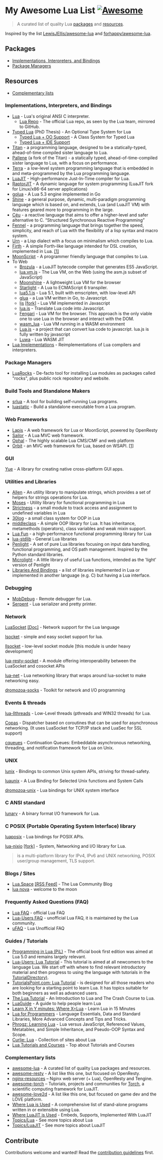 # My Awesome Lua List [![Awesome](https://cdn.rawgit.com/sindresorhus/awesome/d7305f38d29fed78fa85652e3a63e154dd8e8829/media/badge.svg)](https://github.com/sindresorhus/awesome)

> A curated list of quality Lua [packages](#packages) and [resources](#resources).

Inspired by the list [LewisJEllis/awesome-lua](https://github.com/LewisJEllis/awesome-lua) and [forhappy/awesome-lua](https://github.com/forhappy/awesome-lua).


## Packages
- [Implementations, Interpreters, and Bindings](#implementations-interpreters-and-bindings)
- [Package Managers](#package-managers)


## Resources
- [Complementary lists](#complementary-lists)


### Implementations, Interpreters, and Bindings
- [Lua](http://www.lua.org/download.html) - Lua's original ANSI C interpreter.
  - [Lua Repo](https://github.com/lua/lua) - The official Lua repo, as seen by the Lua team, mirrored to GitHub.
- [Typed Lua](https://github.com/andremm/typedlua) (PhD Thesis) - An Optional Type System for Lua
  - [Typed Lua + OO Support](https://github.com/kevinclancy/typedlua) - A Class System for Typed Lua
  - [Typed Lua + IDE Support](https://gitlab.com/martanne/typedlua/tree/visitor)
- [Titan](http://titan-lang.org) - a programming language, designed to be a statically-typed, ahead-of-time compiled sister language to Lua.
- [Pallene](https://github.com/pallene-lang/pallene) (a fork of the Titan) - a statically typed, ahead-of-time-compiled sister language to Lua, with a focus on performance.
- [Terra](http://terralang.org/) - a low-level system programming language that is embedded in and meta-programmed by the Lua programming language.
- [LuaJIT](http://luajit.org/luajit.html) - High-performance Just-In-Time compiler for Lua.
- [RaptorJIT](https://github.com/raptorjit/raptorjit) - A dynamic language for system programming (LuaJIT fork for Linux/x86-64 server applications)
- [golua](https://github.com/Azure/golua) - A Lua 5.3 engine implemented in Go
- [Shine](https://github.com/richardhundt/shine) - a general purpose, dynamic, multi-paradigm programming language which is based on, and extends, Lua (and LuaJIT VM) with features geared more to programming in the large.
- [Céu](http://www.ceu-lang.org/) - a reactive language that aims to offer a higher-level and safer alternative to C. “Structured Synchronous Reactive Programming”
- [Fennel](https://fennel-lang.org/) - a programming language that brings together the speed, simplicity, and reach of Lua with the flexibility of a lisp syntax and macro system.
- [Urn](https://urn-lang.com/) - a Lisp dialect with a focus on minimalism which compiles to Lua.
- [Firth](https://github.com/IonoclastBrigham/firth) - A simple Forth-like language intended for DSL creation, implemented in Lua. [[1]](http://web.archive.org/web/20160305085519/http://blog.ionoclast.com/2015/05/firth-pre-alpha-1-a-forth-like-language-for-dsl-creation/)
- [MoonScript](https://moonscript.org/) - A programmer friendly language that compiles to Lua.
- To Web
  - [Brozula](https://github.com/creationix/brozula) - a LuaJIT bytecode compiler that generates ES5 JavaScript.
  - [lua.vm.js](https://github.com/daurnimator/lua.vm.js) - The Lua VM, on the Web (using the asm.js subset of JavaScript)
  - [Moonshine](http://moonshinejs.org/) - A lightweight Lua VM for the browser
  - [Starlight](http://starlight.paulcuth.me.uk/) - A Lua to ECMAScript 6 transpiler.
  - [lua5.1.js](https://github.com/logiceditor-com/lua5.1.js) - Lua 5.1, built with emscripten, with low-level API
  - [glua](https://github.com/fiatjaf/glua) - a Lua VM written in Go, to Javascript.
  - [ljs](http://code.matthewwild.co.uk/ljs) [[fork]](https://github.com/humbletim/ljs) - Lua VM implemented in Javascript
  - [lua.js](https://github.com/mherkender/lua.js) - Translate Lua code into Javascript.
  - [Fengari](https://fengari.io/) - Lua VM for the browser. This approach is the only viable one to use Lua in the browser and interact with the DOM.
  - [wasm_lua](https://github.com/vvanders/wasm_lua) - Lua VM running in a WASM environment
  - [Lua.js](https://github.com/tdzl2003/lua.js) - a project that can convert lua code to javascript. lua.js is fully written by javascript
  - [Luwa](https://github.com/serprex/luwa) - Lua WASM JIT
- [Lua Implementations](http://lua-users.org/wiki/LuaImplementations) - Reimplementations of Lua compilers and interpreters.

### Package Managers
- [LuaRocks](https://luarocks.org/) - De-facto tool for installing Lua modules as packages called "rocks", plus public rock repository and website.

### Build Tools and Standalone Makers
- [srlua](https://github.com/LuaDist/srlua) - A tool for building self-running Lua programs.
- [luastatic](https://github.com/ers35/luastatic) - Build a standalone executable from a Lua program.

### Web Frameworks
- [Lapis](http://leafo.net/lapis/) - A web framework for Lua or MoonScript, powered by OpenResty
- [Sailor](http://sailorproject.org/) - A Lua MVC web framework.
- [Ophal](https://ophal.org/) - The highly scalable Lua CMS/CMF and web platform
- [Orbit](http://keplerproject.github.io/orbit/) - an MVC web framework for Lua, based on WSAPI. [[1]](https://luanova.org/orbit1-2/)

### GUI
[Yue](https://libyue.com/) - A library for creating native cross-platform GUI apps.

### Utilities and Libraries
- [Allen](https://github.com/Yonaba/Allen) - An utility library to manipulate strings, which provides a set of helpers for strings operations for Lua.
- [Moses](https://github.com/Yonaba/Moses) - Utility library for functional programming in Lua
- [Strictness](https://github.com/Yonaba/strictness) - a small module to track access and assignment to undefined variables in Lua
- [30log](https://github.com/Yonaba/30log) - a small class system for OOP in Lua
- [middleclass](https://github.com/kikito/middleclass) - A simple OOP library for Lua. It has inheritance, metamethods (operators), class variables and weak mixin support.
- [Lua Fun](https://github.com/luafun/luafun) - a high-performance functional programming library for Lua
- [lua-stdlib](https://github.com/lua-stdlib/lua-stdlib/) - General Lua libraries
- [Penlight](https://github.com/stevedonovan/Penlight) - A set of pure Lua libraries focusing on input data handling, functional programming, and OS path management. Inspired by the Python standard libraries.
- [Microlight](https://github.com/stevedonovan/microlight) - A little library of useful Lua functions, intended as the 'light' version of Penlight
- [Libraries And Bindings](http://lua-users.org/wiki/LibrariesAndBindings) - a list of libraries implemented in Lua or implemented in another language (e.g. C) but having a Lua interface.

### Debugging
- [MobDebug](https://github.com/pkulchenko/MobDebug) - Remote debugger for Lua.
- [Serpent](https://github.com/pkulchenko/serpent) - Lua serializer and pretty printer.

### Network
[LuaSocket](https://luarocks.org/modules/luarocks/luasocket) [[Doc]](https://rawgit.com/diegonehab/luasocket/master/doc/index.html) - Network support for the Lua language

[lsocket](https://luarocks.org/modules/gunnar_z/lsocket) - simple and easy socket support for lua.

[llsocket](https://luarocks.org/modules/mah0x211/llsocket) - low-level socket module [this module is under heavy development]

[lua-resty-socket](https://luarocks.org/modules/thibaultcha/lua-resty-socket) - A module offering interoperability between the LuaSocket and cosocket APIs

[lua-net](https://luarocks.org/modules/rayaman/lua-net) - Lua networking library that wraps around lua-socket to make networking easy.

[dromozoa-socks](https://luarocks.org/modules/moyu/dromozoa-socks) - Toolkit for network and I/O programming

### Events & threads
[lua-llthreads](https://github.com/Neopallium/lua-llthreads) - Low-Level threads (pthreads and WIN32 threads) for Lua.

[Copas](https://luarocks.org/modules/tieske/copas) - Dispatcher based on coroutines that can be used for asynchronous networking. (It uses LuaSocket for TCP/IP stack and LuaSec for SSL support)

[cqueues](https://luarocks.org/modules/daurnimator/cqueues) - Continuation Queues: Embeddable asynchronous networking, threading, and notification framework for Lua on Unix.

### UNIX
[lunix](https://luarocks.org/modules/daurnimator/lunix) - Bindings to common Unix system APIs, striving for thread-safety.

[luaunix](https://luarocks.org/modules/mbalmer/luaunix) - A Lua Binding for Selected Unix functions and System Calls

[dromozoa-unix](https://luarocks.org/modules/moyu/dromozoa-unix) - Lua bindings for UNIX system interface

### C ANSI standard
[lunary](https://luarocks.org/modules/doub/lunary) - A binary format I/O framework for Lua.

### C POSIX (Portable Operating System Interface) library
[luaposix](https://luarocks.org/modules/gvvaughan/luaposix) - Lua bindings for POSIX APIs.

[lua-nixio](https://github.com/jow-/lua-nixio) [[fork]](https://github.com/Neopallium/nixio) - System, Networking and I/O library for Lua.

> is a multi-platform library for IPv4, IPv6 and UNIX networking, POSIX user/group management, TLS support.

### Blogs / Sites
- [Lua.Space](http://lua.space/) [[RSS Feed]](http://feeds.feedburner.com/Luaspace) - The Lua Community Blog
- [lua nova](https://luanova.org/) - welcome to the moon

### Frequently Asked Questions (FAQ)
- [Lua FAQ](http://www.lua.org/faq.html) - official Lua FAQ
- [Lua-Users FAQ](http://lua-users.org/wiki/LuaFaq) - unofficial Lua FAQ, it is maintained by the Lua community.
- [uFAQ](http://www.luafaq.org/) - Lua Unofficial FAQ

### Guides / Tutorials
- [Programming in Lua (PiL)](http://www.lua.org/pil/) - The official book first edition was aimed at Lua 5.0 and remains largely relevant.
- [Lua-Users: Lua Tutorial](http://lua-users.org/wiki/LuaTutorial) - This tutorial is aimed at all newcomers to the language Lua. We start off with where to find relevant introductory material and then progress to using the language with tutorials in the [TutorialDirectory)](http://lua-users.org/wiki/TutorialDirectory).
- [TutorialsPoint.com: Lua Tutorial](https://www.tutorialspoint.com/lua/) - is designed for all those readers who are looking for a starting point to learn Lua. It has topics suitable for both beginners as well as advanced users.
- [The.Lua.Tutorial](http://luatut.com/) - An Introduction to Lua and The Crash Course to Lua.
- [LuaGuide](https://github.com/davisdude/LuaGuide/blob/master/LuaGuide.md) - A guide to help people learn Lua
- [Learn X in Y minutes: Where X=Lua](https://learnxinyminutes.com/docs/lua/) - Learn Lua in 15 Minutes
- [Lua for Programmers](http://ebens.me/2012/08/27/lua-for-programmers-part-1) - Language Essentials, Data and Standard Libraries, More Advanced Concepts and Tips and Tricks.
- [Phrogz: Learning Lua](http://phrogz.net/lua/index.html) - Lua versus JavaScript, Referenced Values, Metatables, and Simple Inheritance, and Pseudo-OOP Syntax and Scope.
- [Curlie: Lua](https://curlie.org/Computers/Programming/Languages/Lua/) - Collection of sites about Lua
- [Lua Tutorials and Courses](https://hackr.io/tutorials/learn-lua) - Top about Tutorials and Courses

### Complementary lists
- [awesome-lua](https://github.com/LewisJEllis/awesome-lua) - A curated list of quality Lua packages and resources.
- [awesome-resty](https://github.com/bungle/awesome-resty) - A list like this one, but focused on OpenResty.
- [nginx-resources](https://github.com/fcambus/nginx-resources) – Nginx web server (+ Lua), OpenResty and Tengine.
- [awesome-torch](https://github.com/carpedm20/awesome-torch) – Tutorials, projects and communities for [Torch](http://torch.ch/), a scientific computing framework for LuaJIT.
- [awesome-love2d](https://github.com/love2d-community/awesome-love2d) - A list like this one, but focused on game dev and the LÖVE platform.
- [Where Lua is Used](https://sites.google.com/site/marbux/home/where-lua-is-used) - A comprehensive list of stand-alone programs written in or extensible using Lua.
- [Where LuaJIT is Used](http://wiki.luajit.org/where-luajit-is-used) - Embeds, Supports, Implemented With LuaJIT
- [Topics/Lua](https://github.com/topics/lua) - See more topics about Lua
- [Topics/LuaJIT](https://github.com/topics/luajit) - See more topics about LuaJIT

## Contribute

Contributions welcome and wanted! Read the [contribution guidelines](contributing.md) first.
